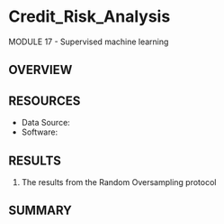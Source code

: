 # Credit_Risk_Analysis
MODULE 17 - Supervised machine learning

## OVERVIEW

## RESOURCES
  - Data Source: 
  - Software:  

## RESULTS
  1. The results from the Random Oversampling protocol 

## SUMMARY

